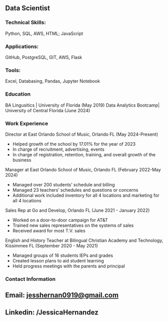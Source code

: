 Data Scientist
----------------------------------
### Technical Skills:
Python, SQL, AWS, HTML; JavaScript
### Applications:
GitHub, PostgreSQL, GIT, AWS, Flask
### Tools: 
Excel, Databasing, Pandas, Jupyter Notebook

### Education
BA Lingusitics | University of Florida (May 2019)
Data Analytics Bootcamp| University of Central Florida (June 2024)

### Work Experience
Director at East Orlando School of Music, Orlando FL (May 2024-Present)
- Helped growth of the school by 17.01% for the year of 2023
- In charge of recruitment, advertising, events
- In charge of registration, retention, training, and overall growth of the business

Manager at East Orlando School of Music, Orlando FL  (February 2022-May 2024)
- Managed over 200 students’ schedule and billing
- Managed 23 teachers’ schedules and questions or concerns
- Additional work included inventory for all 4 locations and marketing for all 4 locations

Sales Rep at Go and Develop, Orlando FL (June 2021 - January 2022)
- Worked on a door-to-door campaign for AT&T
- Trained new sales representatives on the systems of sales
- Received award for most T.V. sales

English and History Teacher at Bilingual Christian Academy and Technology, Kissimmee FL (September 2020 - May 2021)
- Managed groups of 16 students IEPs and grades
- Created lesson plans to aid student learning
- Held progress meetings with the parents and principal

### Contact Information
## Email: jesshernan0919@gmail.com
## Linkedin: /JessicaHernandez




